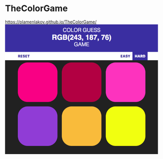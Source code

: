 # TheColorGame
https://plamenlakov.github.io/TheColorGame/
![alt text](https://github.com/plamenlakov/TheColorGame/blob/master/sample.png?raw=true)
